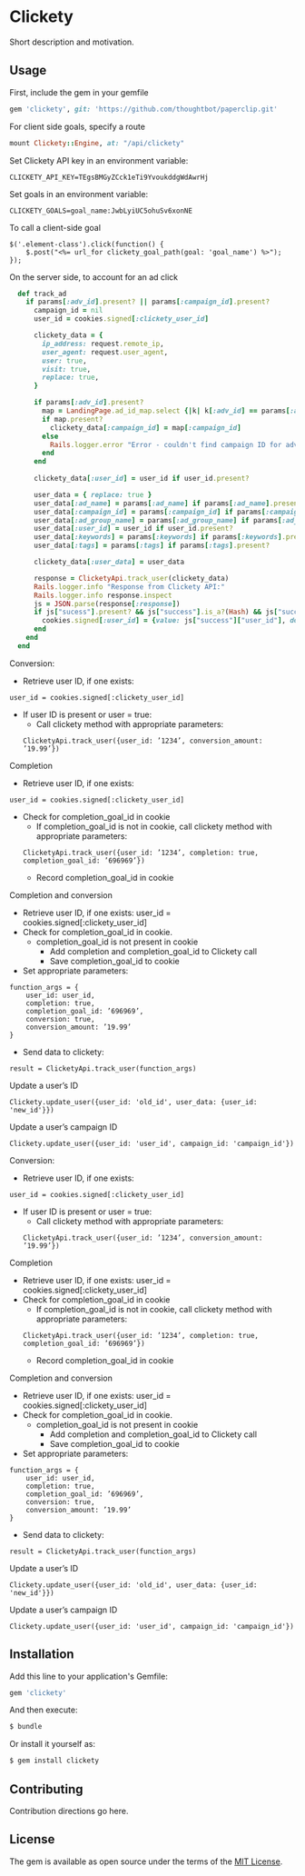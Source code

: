 # Clickety
Short description and motivation.

## Usage
First, include the gem in your gemfile
```ruby
gem 'clickety', git: 'https://github.com/thoughtbot/paperclip.git'
```

For client side goals, specify a route
```ruby
mount Clickety::Engine, at: "/api/clickety"
```

Set Clickety API key in an environment variable:
```
CLICKETY_API_KEY=TEgsBMGyZCck1eTi9YvoukddgWdAwrHj
```

Set goals in an environment variable:
```
CLICKETY_GOALS=goal_name:JwbLyiUC5ohuSv6xonNE
```

To call a client-side goal
```
$('.element-class').click(function() {
	$.post("<%= url_for clickety_goal_path(goal: 'goal_name') %>");
});
```

On the server side, to account for an ad click
```ruby
  def track_ad
    if params[:adv_id].present? || params[:campaign_id].present?
      campaign_id = nil
      user_id = cookies.signed[:clickety_user_id]

      clickety_data = {
        ip_address: request.remote_ip,
        user_agent: request.user_agent,
        user: true,
        visit: true,
        replace: true,
      }

      if params[:adv_id].present?
        map = LandingPage.ad_id_map.select {|k| k[:adv_id] == params[:adv_id].to_i }.first
        if map.present?
          clickety_data[:campaign_id] = map[:campaign_id]
        else
          Rails.logger.error "Error - couldn't find campaign ID for adv ID: #{params[:adv_id]}"
        end
      end
      
      clickety_data[:user_id] = user_id if user_id.present?

      user_data = { replace: true }
      user_data[:ad_name] = params[:ad_name] if params[:ad_name].present?
      user_data[:campaign_id] = params[:campaign_id] if params[:campaign_id].present? && campaign_id.blank?
      user_data[:ad_group_name] = params[:ad_group_name] if params[:ad_group_name].present?
      user_data[:user_id] = user_id if user_id.present?
      user_data[:keywords] = params[:keywords] if params[:keywords].present?
      user_data[:tags] = params[:tags] if params[:tags].present?

      clickety_data[:user_data] = user_data

      response = ClicketyApi.track_user(clickety_data)
      Rails.logger.info "Response from Clickety API:"
      Rails.logger.info response.inspect
      js = JSON.parse(response[:response])
      if js["sucess"].present? && js["success"].is_a?(Hash) && js["success"]["user_id"].present?
        cookies.signed[:user_id] = {value: js["success"]["user_id"], domain: 'roommates.com'}
      end
    end
  end
```

Conversion:

- Retrieve user ID, if one exists:
```
user_id = cookies.signed[:clickety_user_id]
```
- If user ID is present or user = true:
  - Call clickety method with appropriate parameters: 
  ```
  ClicketyApi.track_user({user_id: ’1234’, conversion_amount: ’19.99’})
  ```

Completion

- Retrieve user ID, if one exists:
```
user_id = cookies.signed[:clickety_user_id]
```
- Check for completion_goal_id in cookie
  - If completion_goal_id is not in cookie, call clickety method with appropriate parameters:
  ```
  ClicketyApi.track_user({user_id: ’1234’, completion: true, completion_goal_id: ’696969’})
  ```
  - Record completion_goal_id in cookie

Completion and conversion

- Retrieve user ID, if one exists: user_id = cookies.signed[:clickety_user_id]
- Check for completion_goal_id in cookie.
  - completion_goal_id is not present in cookie
    - Add completion and completion_goal_id to Clickety call
    - Save completion_goal_id to cookie
- Set appropriate parameters: 
```
function_args = {
	user_id: user_id, 
	completion: true, 
	completion_goal_id: ’696969’, 
	conversion: true, 
	conversion_amount: ’19.99’
}
```
- Send data to clickety: 
```
result = ClicketyApi.track_user(function_args)
```

Update a user’s ID

```
Clickety.update_user({user_id: 'old_id', user_data: {user_id: 'new_id'}})
```

Update a user’s campaign ID

```
Clickety.update_user({user_id: 'user_id', campaign_id: 'campaign_id'})
```

Conversion:

- Retrieve user ID, if one exists: 
```
user_id = cookies.signed[:clickety_user_id]
```
- If user ID is present or user = true:
  - Call clickety method with appropriate parameters: 
  ```
  ClicketyApi.track_user({user_id: ’1234’, conversion_amount: ’19.99’})
  ```

Completion

- Retrieve user ID, if one exists: user_id = cookies.signed[:clickety_user_id]
- Check for completion_goal_id in cookie
  - If completion_goal_id is not in cookie, call clickety method with appropriate parameters:
  ```
  ClicketyApi.track_user({user_id: ’1234’, completion: true, completion_goal_id: ’696969’})
  ```
  - Record completion_goal_id in cookie

Completion and conversion

- Retrieve user ID, if one exists: user_id = cookies.signed[:clickety_user_id]
- Check for completion_goal_id in cookie.
  - completion_goal_id is not present in cookie
    - Add completion and completion_goal_id to Clickety call
    - Save completion_goal_id to cookie
- Set appropriate parameters: 
```
function_args = {
	user_id: user_id, 
	completion: true, 
	completion_goal_id: ’696969’, 
	conversion: true, 
	conversion_amount: ’19.99’
}
```
- Send data to clickety: 
```
result = ClicketyApi.track_user(function_args)
```

Update a user’s ID
```
Clickety.update_user({user_id: 'old_id', user_data: {user_id: 'new_id'}})
```

Update a user’s campaign ID
```
Clickety.update_user({user_id: 'user_id', campaign_id: 'campaign_id'})
```

## Installation
Add this line to your application's Gemfile:

```ruby
gem 'clickety'
```

And then execute:
```bash
$ bundle
```

Or install it yourself as:
```bash
$ gem install clickety
```

## Contributing
Contribution directions go here.

## License
The gem is available as open source under the terms of the [MIT License](http://opensource.org/licenses/MIT).
